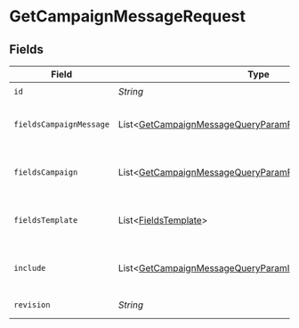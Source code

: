 # GetCampaignMessageRequest


## Fields

| Field                                                                                                                                    | Type                                                                                                                                     | Required                                                                                                                                 | Description                                                                                                                              |
| ---------------------------------------------------------------------------------------------------------------------------------------- | ---------------------------------------------------------------------------------------------------------------------------------------- | ---------------------------------------------------------------------------------------------------------------------------------------- | ---------------------------------------------------------------------------------------------------------------------------------------- |
| `id`                                                                                                                                     | *String*                                                                                                                                 | :heavy_check_mark:                                                                                                                       | The message ID to be retrieved                                                                                                           |
| `fieldsCampaignMessage`                                                                                                                  | List\<[GetCampaignMessageQueryParamFieldsCampaignMessage](../../models/operations/GetCampaignMessageQueryParamFieldsCampaignMessage.md)> | :heavy_minus_sign:                                                                                                                       | For more information please visit https://developers.klaviyo.com/en/v2024-10-15/reference/api-overview#sparse-fieldsets                  |
| `fieldsCampaign`                                                                                                                         | List\<[GetCampaignMessageQueryParamFieldsCampaign](../../models/operations/GetCampaignMessageQueryParamFieldsCampaign.md)>               | :heavy_minus_sign:                                                                                                                       | For more information please visit https://developers.klaviyo.com/en/v2024-10-15/reference/api-overview#sparse-fieldsets                  |
| `fieldsTemplate`                                                                                                                         | List\<[FieldsTemplate](../../models/operations/FieldsTemplate.md)>                                                                       | :heavy_minus_sign:                                                                                                                       | For more information please visit https://developers.klaviyo.com/en/v2024-10-15/reference/api-overview#sparse-fieldsets                  |
| `include`                                                                                                                                | List\<[GetCampaignMessageQueryParamInclude](../../models/operations/GetCampaignMessageQueryParamInclude.md)>                             | :heavy_minus_sign:                                                                                                                       | For more information please visit https://developers.klaviyo.com/en/v2024-10-15/reference/api-overview#relationships                     |
| `revision`                                                                                                                               | *String*                                                                                                                                 | :heavy_check_mark:                                                                                                                       | API endpoint revision (format: YYYY-MM-DD[.suffix])                                                                                      |